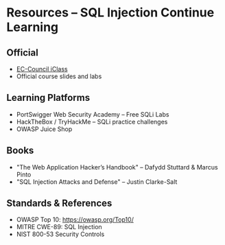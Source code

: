 # Resources – SQL Injection Continue Learning

## Official
- [EC-Council iClass](https://iclass.eccouncil.org)
- Official course slides and labs

## Learning Platforms
- PortSwigger Web Security Academy – Free SQLi Labs
- HackTheBox / TryHackMe – SQLi practice challenges
- OWASP Juice Shop

## Books
- "The Web Application Hacker’s Handbook" – Dafydd Stuttard & Marcus Pinto
- "SQL Injection Attacks and Defense" – Justin Clarke-Salt

## Standards & References
- OWASP Top 10: https://owasp.org/Top10/
- MITRE CWE-89: SQL Injection
- NIST 800-53 Security Controls
